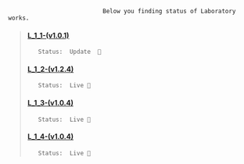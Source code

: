                                Below you finding status of Laboratory works.
> ####   [L_1_1-(v1.0.1)](https://github.com/maxfps11/Teaching/tree/master/Laboratory%20works/L_1/L_1_1)
>        Status:  Update  🔧
> ####   [L_1_2-(v1.2.4)](https://github.com/maxfps11/Teaching/tree/master/Laboratory%20works/L_1/L_1_2)
>        Status:  Live 💚
> ####   [L_1_3-(v1.0.4)](https://github.com/maxfps11/Teaching/tree/master/Laboratory%20works/L_1/L_1_3)
>        Status:  Live 💚
> ####   [L_1_4-(v1.0.4)](https://github.com/maxfps11/Teaching/tree/master/Laboratory%20works/L_1/L_1_4)
>        Status:  Live 💚

